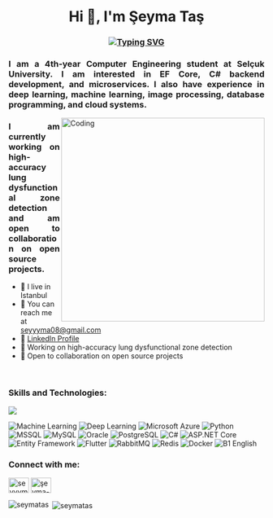 <h1 align="center">Hi 👋, I'm Şeyma Taş</h1>
<h3 align="center">
<a href="https://git.io/typing-svg"><img src="https://readme-typing-svg.demolab.com?font=Poppins&weight=500&size=30&duration=3000&pause=1000&color=336791&random=false&width=435&lines=Backend+Developer;Computer+Engineering+Student" alt="Typing SVG" /></a>
</h3>

<h3 align="justify">I am a 4th-year Computer Engineering student at Selçuk University. I am interested in EF Core, C# backend development, and microservices. I also have experience in deep learning, machine learning, image processing, database programming, and cloud systems.</h3>

<img align="right" alt="Coding" width="400" src="https://raw.githubusercontent.com/TheDudeThatCode/TheDudeThatCode/master/Assets/Developer.gif">



<h3 align="justify">I am currently working on high-accuracy lung dysfunctional zone detection and am open to collaboration on open source projects.</h3>

<p align="left">
  <ul>
    <li>📍 I live in Istanbul</li>
    <li>📧 You can reach me at <a href="mailto:seyyyma08@gmail.com">seyyyma08@gmail.com</a></li>
    <li>🔗 <a href="https://www.linkedin.com/in/%C5%9Feyma-ta%C5%9F-642600272/">LinkedIn Profile</a></li>
    <li>💼 Working on high-accuracy lung dysfunctional zone detection</li>
    <li>🤝 Open to collaboration on open source projects</li>
  </ul>
</p>
<br>

<h3 align="left">Skills and Technologies:</h3>
<p align="left">
  <a href="https://skillicons.dev">
    <img src="https://skillicons.dev/icons?&theme=light&i=dotnet,cs,azure,py,mysql,postgres,oracle,docker,redis,rabbitmq,flutter" />
  </a>
</p>

<p align="left">
<img src="https://img.shields.io/badge/-Machine%20Learning-102230?logo=google&logoColor=white" alt="Machine Learning" />
<img src="https://img.shields.io/badge/-Deep%20Learning-00599C?logo=numpy&logoColor=white" alt="Deep Learning" />
<img src="https://img.shields.io/badge/-Microsoft%20Azure-0089D6?logo=microsoft-azure&logoColor=white" alt="Microsoft Azure" />
<img src="https://img.shields.io/badge/-Python-3776AB?logo=python&logoColor=white" alt="Python" />
<img src="https://img.shields.io/badge/-MSSQL-CC2927?logo=microsoft-sql-server&logoColor=white" alt="MSSQL" />
<img src="https://img.shields.io/badge/-MySQL-4479A1?logo=mysql&logoColor=white" alt="MySQL" />
<img src="https://img.shields.io/badge/-Oracle-F80000?logo=oracle&logoColor=white" alt="Oracle" />
<img src="https://img.shields.io/badge/-PostgreSQL-336791?logo=postgresql&logoColor=white" alt="PostgreSQL" />
<img src="https://img.shields.io/badge/-C%23-239120?logo=c-sharp&logoColor=white" alt="C#" />
<img src="https://img.shields.io/badge/-ASP.NET%20Core-5C2D91?logo=dotnet&logoColor=white" alt="ASP.NET Core" />
<img src="https://img.shields.io/badge/-Entity%20Framework-512BD4?logo=dotnet&logoColor=white" alt="Entity Framework" />
<img src="https://img.shields.io/badge/-Flutter-02569B?logo=flutter&logoColor=white" alt="Flutter" />
<img src="https://img.shields.io/badge/-RabbitMQ-FF6600?logo=rabbitmq&logoColor=white" alt="RabbitMQ" />
<img src="https://img.shields.io/badge/-Redis-DC382D?logo=redis&logoColor=white" alt="Redis" />
<img src="https://img.shields.io/badge/-Docker-2496ED?logo=docker&logoColor=white" alt="Docker" />
<img src="https://img.shields.io/badge/-B1%20English-0078D4?logo=translate&logoColor=white" alt="B1 English" />
</p>

<h3 align="left">Connect with me:</h3>
<p align="left">
<a href="mailto:seyyyma08@gmail.com" target="_blank"><img align="center" src="https://cdn.jsdelivr.net/npm/simple-icons@3.0.1/icons/gmail.svg" alt="seyyyma08@gmail.com" height="30" width="40" /></a>
<a href="https://www.linkedin.com/in/%C5%9Feyma-ta%C5%9F-642600272/" target="_blank"><img align="center" src="https://cdn.jsdelivr.net/npm/simple-icons@3.0.1/icons/linkedin.svg" alt="şeyma-taş" height="30" width="40" /></a>
</p>

<!-- GitHub stats -->
<p><img align="left" src="https://github-readme-stats.vercel.app/api/top-langs?username=seymatas&show_icons=true&locale=en&layout=compact&theme=tokyonight" alt="seymatas" /></p>

<p>&nbsp;<img align="center" src="https://github-readme-stats.vercel.app/api?username=seymatas&show_icons=true&locale=en&theme=tokyonight" alt="seymatas" /></p>
